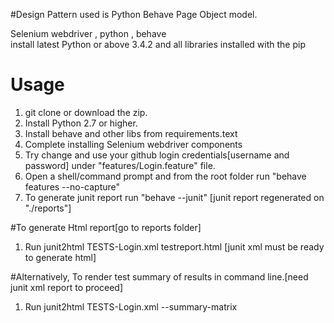 #Design Pattern used is Python Behave Page Object model.

Selenium webdriver , python , behave  
install latest Python or above 3.4.2 and all libraries installed with the pip

# Usage  
1. git clone or download the zip.
3. Install Python 2.7 or higher.
4. Install behave and other libs from requirements.text
5. Complete installing Selenium webdriver components
6. Try change and use your github login credentials[username and password] under "features/Login.feature" file.
6. Open a shell/command prompt and from the root folder run "behave features --no-capture"
7. To generate junit report run "behave --junit" [junit report regenerated on "./reports"]
   
#To generate Html report[go to reports folder]
1. Run junit2html TESTS-Login.xml testreport.html [junit xml must be ready to generate html]

#Alternatively, To render test summary of results in command line.[need junit xml report to proceed]
1. Run junit2html TESTS-Login.xml --summary-matrix
